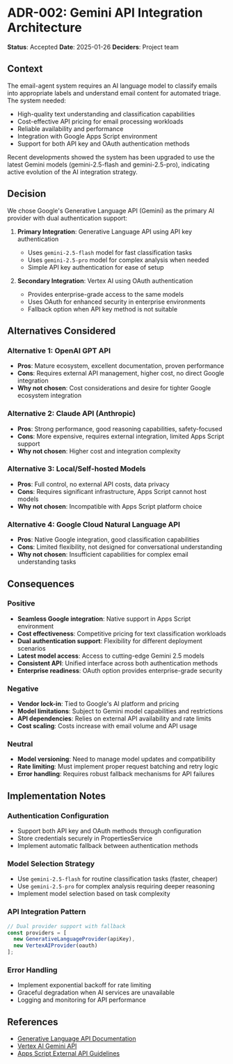 # ADR-002: Gemini API Integration Architecture

**Status**: Accepted
**Date**: 2025-01-26
**Deciders**: Project team

## Context

The email-agent system requires an AI language model to classify emails into appropriate labels and understand email content for automated triage. The system needed:
- High-quality text understanding and classification capabilities
- Cost-effective API pricing for email processing workloads
- Reliable availability and performance
- Integration with Google Apps Script environment
- Support for both API key and OAuth authentication methods

Recent developments showed the system has been upgraded to use the latest Gemini models (gemini-2.5-flash and gemini-2.5-pro), indicating active evolution of the AI integration strategy.

## Decision

We chose Google's Generative Language API (Gemini) as the primary AI provider with dual authentication support:

1. **Primary Integration**: Generative Language API using API key authentication
   - Uses `gemini-2.5-flash` model for fast classification tasks
   - Uses `gemini-2.5-pro` model for complex analysis when needed
   - Simple API key authentication for ease of setup

2. **Secondary Integration**: Vertex AI using OAuth authentication
   - Provides enterprise-grade access to the same models
   - Uses OAuth for enhanced security in enterprise environments
   - Fallback option when API key method is not suitable

## Alternatives Considered

### Alternative 1: OpenAI GPT API
- **Pros**: Mature ecosystem, excellent documentation, proven performance
- **Cons**: Requires external API management, higher cost, no direct Google integration
- **Why not chosen**: Cost considerations and desire for tighter Google ecosystem integration

### Alternative 2: Claude API (Anthropic)
- **Pros**: Strong performance, good reasoning capabilities, safety-focused
- **Cons**: More expensive, requires external integration, limited Apps Script support
- **Why not chosen**: Higher cost and integration complexity

### Alternative 3: Local/Self-hosted Models
- **Pros**: Full control, no external API costs, data privacy
- **Cons**: Requires significant infrastructure, Apps Script cannot host models
- **Why not chosen**: Incompatible with Apps Script platform choice

### Alternative 4: Google Cloud Natural Language API
- **Pros**: Native Google integration, good classification capabilities
- **Cons**: Limited flexibility, not designed for conversational understanding
- **Why not chosen**: Insufficient capabilities for complex email understanding tasks

## Consequences

### Positive
- **Seamless Google integration**: Native support in Apps Script environment
- **Cost effectiveness**: Competitive pricing for text classification workloads
- **Dual authentication support**: Flexibility for different deployment scenarios
- **Latest model access**: Access to cutting-edge Gemini 2.5 models
- **Consistent API**: Unified interface across both authentication methods
- **Enterprise readiness**: OAuth option provides enterprise-grade security

### Negative
- **Vendor lock-in**: Tied to Google's AI platform and pricing
- **Model limitations**: Subject to Gemini model capabilities and restrictions
- **API dependencies**: Relies on external API availability and rate limits
- **Cost scaling**: Costs increase with email volume and API usage

### Neutral
- **Model versioning**: Need to manage model updates and compatibility
- **Rate limiting**: Must implement proper request batching and retry logic
- **Error handling**: Requires robust fallback mechanisms for API failures

## Implementation Notes

### Authentication Configuration
- Support both API key and OAuth methods through configuration
- Store credentials securely in PropertiesService
- Implement automatic fallback between authentication methods

### Model Selection Strategy
- Use `gemini-2.5-flash` for routine classification tasks (faster, cheaper)
- Use `gemini-2.5-pro` for complex analysis requiring deeper reasoning
- Implement model selection based on task complexity

### API Integration Pattern
```javascript
// Dual provider support with fallback
const providers = [
  new GenerativeLanguageProvider(apiKey),
  new VertexAIProvider(oauth)
];
```

### Error Handling
- Implement exponential backoff for rate limiting
- Graceful degradation when AI services are unavailable
- Logging and monitoring for API performance

## References

- [Generative Language API Documentation](https://developers.google.com/generative-ai)
- [Vertex AI Gemini API](https://cloud.google.com/vertex-ai/docs/generative-ai/model-reference/gemini)
- [Apps Script External API Guidelines](https://developers.google.com/apps-script/guides/services/external)